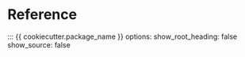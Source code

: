 # Reference

::: {{ cookiecutter.package_name }}
    options:
      show_root_heading: false
      show_source: false

